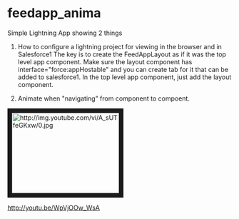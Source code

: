 # feedapp_anima

Simple Lightning App showing 2 things

1. How to configure a lightning project for viewing in the browser and in Salesforce1
The key is to create the FeedAppLayout as if it was the top level app component.  Make sure the layout component has interface="force:appHostable" and you can create tab for it that can be added to salesforce1.  In the top level app component, just add the layout component.

2. Animate when "navigating" from component to compoent.


<a href="http://www.youtube.com/watch?feature=player_embedded&v=WpVjOOw_WsA
" target="_blank"><img src="https://i.ytimg.com/vi_webp/WpVjOOw_WsA/mqdefault.webp"
alt="http://img.youtube.com/vi/A_sUTfeGKxw/0.jpg" width="240" height="180" border="10" /></a>

http://youtu.be/WpVjOOw_WsA
